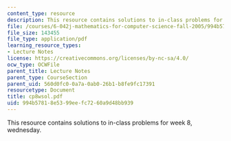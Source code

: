 ```yaml
---
content_type: resource
description: This resource contains solutions to in-class problems for week 8, wednesday.
file: /courses/6-042j-mathematics-for-computer-science-fall-2005/994b57818e5399eefc7260a9d48bb939_cp8wsol.pdf
file_size: 143455
file_type: application/pdf
learning_resource_types:
- Lecture Notes
license: https://creativecommons.org/licenses/by-nc-sa/4.0/
ocw_type: OCWFile
parent_title: Lecture Notes
parent_type: CourseSection
parent_uid: 560d0fc0-0a7a-0ab0-26b1-b8fe9fc17391
resourcetype: Document
title: cp8wsol.pdf
uid: 994b5781-8e53-99ee-fc72-60a9d48bb939
---
```

This resource contains solutions to in-class problems for week 8, wednesday.